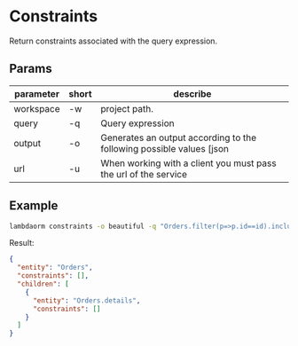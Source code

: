# Constraints

Return constraints associated with the query expression.

## Params

| parameter	| short | describe 																																									|
|-----------|-------|-------------------------------------------------------------------------------------------|
|workspace	| -w 		| project path.																																							|
|query			| -q 		| Query expression																																					|
|output			| -o 		| Generates an output according to the following possible values [json|beautiful|light|yaml]|
|url					| -u 		| When working with a client you must pass the url of the service	                        |

## Example

```sh
lambdaorm constraints -o beautiful -q "Orders.filter(p=>p.id==id).include(p=>p.details)"
```

Result:

```json
{
  "entity": "Orders",
  "constraints": [],
  "children": [
    {
      "entity": "Orders.details",
      "constraints": []
    }
  ]
}
```
